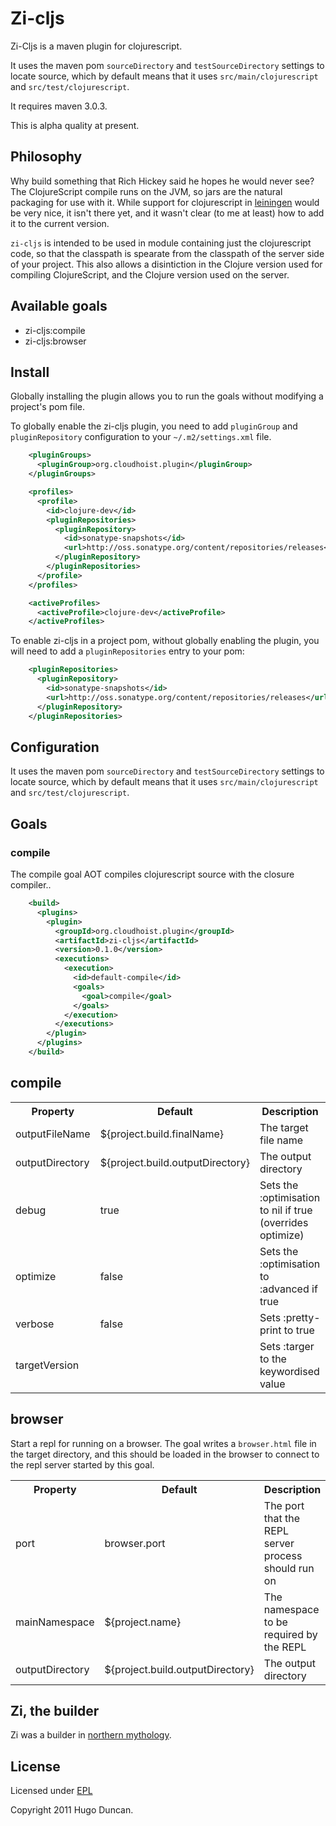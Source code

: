 # Zi-cljs

Zi-Cljs is a maven plugin for clojurescript.

It uses the maven pom `sourceDirectory` and `testSourceDirectory` settings to
locate source, which by default means that it uses `src/main/clojurescript` and
`src/test/clojurescript`.

It requires maven 3.0.3.

This is alpha quality at present.

## Philosophy

Why build something that Rich Hickey said he hopes he would never see? The
ClojureScript compile runs on the JVM, so jars are the natural packaging for use
with it.  While support for clojurescript in
[leiningen](https://github.com/technomancy/leiningen) would be very nice, it
isn't there yet, and it wasn't clear (to me at least) how to add it to the
current version.

`zi-cljs` is intended to be used in module containing just the clojurescript
code, so that the classpath is spearate from the classpath of the server side
of your project.  This also allows a disintiction in the Clojure version
used for compiling ClojureScript, and the Clojure version used on the server.

## Available goals

 * zi-cljs:compile
 * zi-cljs:browser

## Install

Globally installing the plugin allows you to run the goals without modifying
a project's pom file.

To globally enable the zi-cljs plugin, you need to add `pluginGroup` and
`pluginRepository` configuration to your `~/.m2/settings.xml` file.

```xml
    <pluginGroups>
      <pluginGroup>org.cloudhoist.plugin</pluginGroup>
    </pluginGroups>
```

```xml
    <profiles>
      <profile>
        <id>clojure-dev</id>
        <pluginRepositories>
          <pluginRepository>
            <id>sonatype-snapshots</id>
            <url>http://oss.sonatype.org/content/repositories/releases</url>
          </pluginRepository>
        </pluginRepositories>
      </profile>
    </profiles>

    <activeProfiles>
      <activeProfile>clojure-dev</activeProfile>
    </activeProfiles>
```

To enable zi-cljs in a project pom, without globally enabling the plugin, you
will need to add a `pluginRepositories` entry to your pom:

```xml
    <pluginRepositories>
      <pluginRepository>
        <id>sonatype-snapshots</id>
        <url>http://oss.sonatype.org/content/repositories/releases</url>
      </pluginRepository>
    </pluginRepositories>
```

## Configuration

It uses the maven pom `sourceDirectory` and `testSourceDirectory` settings to
locate source, which by default means that it uses `src/main/clojurescript` and
`src/test/clojurescript`.

## Goals

### compile

The compile goal AOT compiles clojurescript source with the closure compiler..

```xml
    <build>
      <plugins>
        <plugin>
          <groupId>org.cloudhoist.plugin</groupId>
          <artifactId>zi-cljs</artifactId>
          <version>0.1.0</version>
          <executions>
            <execution>
              <id>default-compile</id>
              <goals>
                <goal>compile</goal>
              </goals>
            </execution>
          </executions>
        </plugin>
      </plugins>
    </build>
```

## compile

<table>
  <tr>
    <th>Property</th>
    <th>Default</th>
    <th>Description</th>
  </tr>
  <tr>
    <td>outputFileName</td>
    <td>${project.build.finalName}</td>
    <td>The target file name</td>
  </tr>
  <tr>
    <td>outputDirectory</td>
    <td>${project.build.outputDirectory}</td>
    <td>The output directory</td>
  </tr>
  <tr>
    <td>debug</td>
    <td>true</td>
    <td>Sets the :optimisation to nil if true (overrides optimize)</td>
  </tr>
  <tr>
    <td>optimize</td>
    <td>false</td>
    <td>Sets the :optimisation to :advanced if true</td>
  </tr>
  <tr>
    <td>verbose</td>
    <td>false</td>
    <td>Sets :pretty-print to true</td>
  </tr>
  <tr>
    <td>targetVersion</td>
    <td></td>
    <td>Sets :targer to the keywordised value</td>
  </tr>
</table>

## browser

Start a repl for running on a browser.  The goal writes a `browser.html` file in
the target directory, and this should be loaded in the browser to connect to the
repl server started by this goal.

<table>
  <tr>
    <th>Property</th>
    <th>Default</th>
    <th>Description</th>
  </tr>
  <tr>
    <td>port</td>
    <td>browser.port</td>
    <td>The port that the REPL server process should run on</td>
  </tr>
  <tr>
    <td>mainNamespace</td>
    <td>${project.name}</td>
    <td>The namespace to be required by the REPL</td>
  </tr>
  <tr>
    <td>outputDirectory</td>
    <td>${project.build.outputDirectory}</td>
    <td>The output directory</td>
  </tr>
</table>

## Zi, the builder

Zi was a builder in [northern mythology](http://www.pitt.edu/~dash/mbuilder.html#eckwadt).

## License

Licensed under [EPL](http://www.eclipse.org/legal/epl-v10.html)

Copyright 2011 Hugo Duncan.
